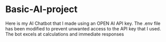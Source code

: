 # Basic-AI-project
Here is my AI Chatbot that I made using an OPEN AI API key. The .env file has been modified to prevent unwanted access to the API key that I used. The bot excels at calculations and immediate responses

